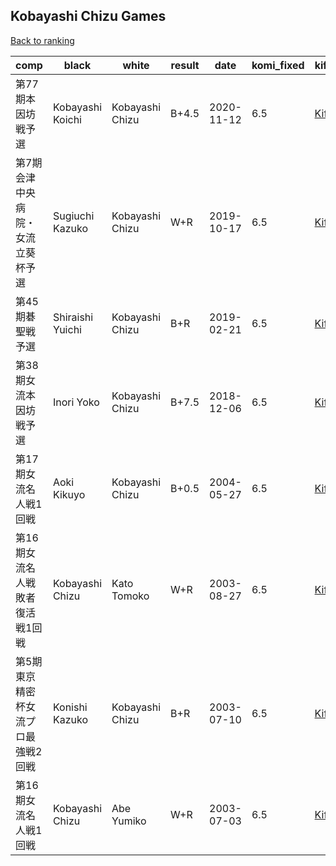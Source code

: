## Kobayashi Chizu Games

[Back to ranking](index.md)




| **comp** | **black** | **white** | **result** | **date** | **komi_fixed** | **kifu** | 
| --- | --- | --- | --- | --- | --- | --- |
| 第77期本因坊戦予選 | Kobayashi Koichi | Kobayashi Chizu | B+4.5 | 2020-11-12 | 6.5 | [Kifu](https://kifudepot.net/kifucontents.php?id=BXgWwBVyn%2FytfQRhUdkKyg%3D%3D) | 
| 第7期会津中央病院・女流立葵杯予選 | Sugiuchi Kazuko | Kobayashi Chizu | W+R | 2019-10-17 | 6.5 | [Kifu](https://kifudepot.net/kifucontents.php?id=KCGbqR5twFopdua0zxsSVg%3D%3D) | 
| 第45期碁聖戦予選 | Shiraishi Yuichi | Kobayashi Chizu | B+R | 2019-02-21 | 6.5 | [Kifu](https://kifudepot.net/kifucontents.php?id=IbH3xR6sUfZbr3wZEC%2BrfA%3D%3D) | 
| 第38期女流本因坊戦予選 | Inori Yoko | Kobayashi Chizu | B+7.5 | 2018-12-06 | 6.5 | [Kifu](https://kifudepot.net/kifucontents.php?id=sYjgVRINv3VVDH1EhM6k%2Bw%3D%3D) | 
| 第17期女流名人戦1回戦 | Aoki Kikuyo | Kobayashi Chizu | B+0.5 | 2004-05-27 | 6.5 | [Kifu](https://kifudepot.net/kifucontents.php?id=y7UQdPSQHemuO%2FD5W9ld6Q%3D%3D) | 
| 第16期女流名人戦敗者復活戦1回戦 | Kobayashi Chizu | Kato Tomoko | W+R | 2003-08-27 | 6.5 | [Kifu](https://kifudepot.net/kifucontents.php?id=0t3L6HzKj5Dax1bjKbC6Gg%3D%3D) | 
| 第5期東京精密杯女流プロ最強戦2回戦 | Konishi Kazuko | Kobayashi Chizu | B+R | 2003-07-10 | 6.5 | [Kifu](https://kifudepot.net/kifucontents.php?id=yYFRmxRfvOEKlokU8s2GkQ%3D%3D) | 
| 第16期女流名人戦1回戦 | Kobayashi Chizu | Abe Yumiko | W+R | 2003-07-03 | 6.5 | [Kifu](https://kifudepot.net/kifucontents.php?id=7hW6V4TfXxq2LsS17d9oiA%3D%3D) |




